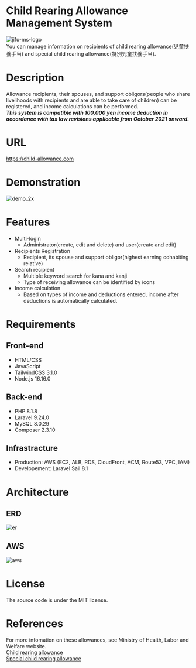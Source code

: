 # Child Rearing Allowance Management System
![jifu-ms-logo](https://user-images.githubusercontent.com/101188604/184539984-0cfaaa1b-2b2b-486c-a736-f72c357ac96c.png)  
You can manage information on recipients of child rearing allowance(児童扶養手当) and special child rearing allowance(特別児童扶養手当).  

# Description
Allowance recipients, their spouses, and support obligors(people who share livelihoods with recipients and are able to take care of children) can be registered, and income calculations can be performed.  
***This system is compatible with 100,000 yen income deduction in accordance with tax law revisions applicable from October 2021 onward.***  

# URL
https://child-allowance.com

# Demonstration
![demo_2x](https://user-images.githubusercontent.com/101188604/198323232-709a573f-486a-4673-aa16-4443f6ed7942.gif)

# Features
- Multi-login
    - Administrator(create, edit and delete) and user(create and edit)
- Recipients Registration
    - Recipient, its spouse and support obligor(highest earning cohabiting relative)
- Search recipient
    - Multiple keyword search for kana and kanji
    - Type of receiving allowance can be identified by icons
- Income calculation
    - Based on types of income and deductions entered, income after deductions is automatically calculated.

# Requirements
## Front-end
- HTML/CSS
- JavaScript
- TailwindCSS 3.1.0
- Node.js 16.16.0

## Back-end
- PHP 8.1.8
- Laravel 9.24.0
- MySQL 8.0.29
- Composer 2.3.10

## Infrastracture
- Production: AWS (EC2, ALB, RDS, CloudFront, ACM, Route53, VPC, IAM)
- Developement: Laravel Sail 8.1

# Architecture
## ERD
![er](https://user-images.githubusercontent.com/101188604/191507123-e7cd969e-827f-41d0-97ac-570bbd46b8af.png)
## AWS
![aws](https://user-images.githubusercontent.com/101188604/188660011-a446ed8e-b77e-43d6-b9f9-8e7a292625fa.png)

# License
The source code is under the MIT license.

# References
For more infomation on these allowances, see Ministry of Health, Labor and Welfare website.  
[Child rearing allowance](https://www.mhlw.go.jp/bunya/kodomo/osirase/100526-1.html)  
[Special child rearing allowance](https://www.mhlw.go.jp/bunya/shougaihoken/jidou/huyou.html) 